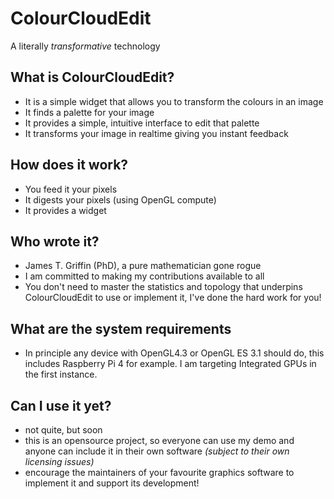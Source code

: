 # ColourCloudEdit

A literally _transformative_ technology

## What is ColourCloudEdit?

- It is a simple widget that allows you to transform the colours in an image
- It finds a palette for your image
- It provides a simple, intuitive interface to edit that palette 
- It transforms your image in realtime giving you instant feedback

## How does it work?

- You feed it your pixels
- It digests your pixels (using OpenGL compute)
- It provides a widget

## Who wrote it?

- James T. Griffin (PhD), a pure mathematician gone rogue
- I am committed to making my contributions available to all
- You don't need to master the statistics and topology that underpins ColourCloudEdit to use or implement it, I've done the hard work for you!

## What are the system requirements

- In principle any device with OpenGL4.3 or OpenGL ES 3.1 should do, this includes Raspberry Pi 4 for example.  I am targeting Integrated GPUs in the first instance.

## Can I use it yet?

- not quite, but soon
- this is an opensource project, so everyone can use my demo and anyone can include it in their own software _(subject to their own licensing issues)_
- encourage the maintainers of your favourite graphics software to implement it and support its development!
